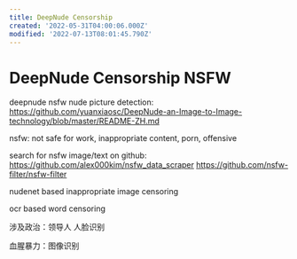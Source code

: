```yaml
---
title: DeepNude Censorship
created: '2022-05-31T04:00:06.000Z'
modified: '2022-07-13T08:01:45.790Z'
---
```


# DeepNude Censorship NSFW

deepnude nsfw nude picture detection:
https://github.com/yuanxiaosc/DeepNude-an-Image-to-Image-technology/blob/master/README-ZH.md

nsfw: not safe for work, inappropriate content, porn, offensive

search for nsfw image/text on github:
https://github.com/alex000kim/nsfw_data_scraper
https://github.com/nsfw-filter/nsfw-filter

nudenet based inappropriate image censoring

ocr based word censoring

涉及政治：领导人 人脸识别

血腥暴力：图像识别
